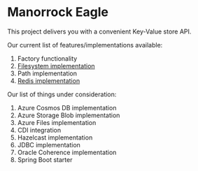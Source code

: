 # Manorrock Eagle

This project delivers you with a convenient Key-Value store API.

Our current list of features/implementations available:

1. Factory functionality
1. [Filesystem implementation](fileystem/README.md)
1. Path implementation
1. [Redis implementation](redis/README.md)

Our list of things under consideration:

1. Azure Cosmos DB implementation
1. Azure Storage Blob implementation
1. Azure Files implementation
1. CDI integration
1. Hazelcast implementation
1. JDBC implementation
1. Oracle Coherence implementation
1. Spring Boot starter
